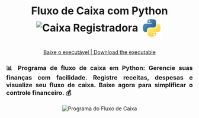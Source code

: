 <h1 align="center">
 
 Fluxo de Caixa com Python <img align="center" alt="Caixa Registradora" width="60" height="50" src="https://github.com/menezesalexandre-development/fluxo_de_caixa_python/assets/105326153/0dc66c52-d347-4dad-96ec-75a73152838e"> <img align="center" alt="Python" height="58" width="60" src="https://raw.githubusercontent.com/devicons/devicon/master/icons/python/python-original.svg">
 
</h1>

<div align="center">
 
 <a align="center" href="https://github.com/menezesalexandre-development/fluxo_de_caixa_python/releases">Baixe o executável | Download the executable</a>

</div>

<h3 align="justify">📊 Programa de fluxo de caixa em Python: Gerencie suas finanças com facilidade. Registre receitas, despesas e visualize seu fluxo de caixa. Baixe agora para simplificar o controle financeiro. 💰</h3>

<div align="center">
 
 <img align="center" width="600" alt="Programa do Fluxo de Caixa" src="https://github.com/menezesalexandre-development/fluxo_de_caixa_python/assets/105326153/d508a19b-a16e-47a7-b7d0-6636eee657f0">

</div>
